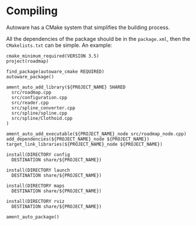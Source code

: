 # Compiling
Autoware has a CMake system that simplifies the building process.

All the dependencies of the package should be in the `package.xml`, then the `CMakelists.txt` can be simple. An example:

```
cmake_minimum_required(VERSION 3.5)
project(roadmap)

find_package(autoware_cmake REQUIRED)
autoware_package()

ament_auto_add_library(${PROJECT_NAME} SHARED
  src/roadmap.cpp
  src/configuration.cpp
  src/reader.cpp
  src/spline_converter.cpp
  src/spline/spline.cpp
  src/spline/Clothoid.cpp
)

ament_auto_add_executable(${PROJECT_NAME}_node src/roadmap_node.cpp)
add_dependencies(${PROJECT_NAME}_node ${PROJECT_NAME})
target_link_libraries(${PROJECT_NAME}_node ${PROJECT_NAME})

install(DIRECTORY config
  DESTINATION share/${PROJECT_NAME})

install(DIRECTORY launch
  DESTINATION share/${PROJECT_NAME})

install(DIRECTORY maps
  DESTINATION share/${PROJECT_NAME})

install(DIRECTORY rviz
  DESTINATION share/${PROJECT_NAME})

ament_auto_package()

```